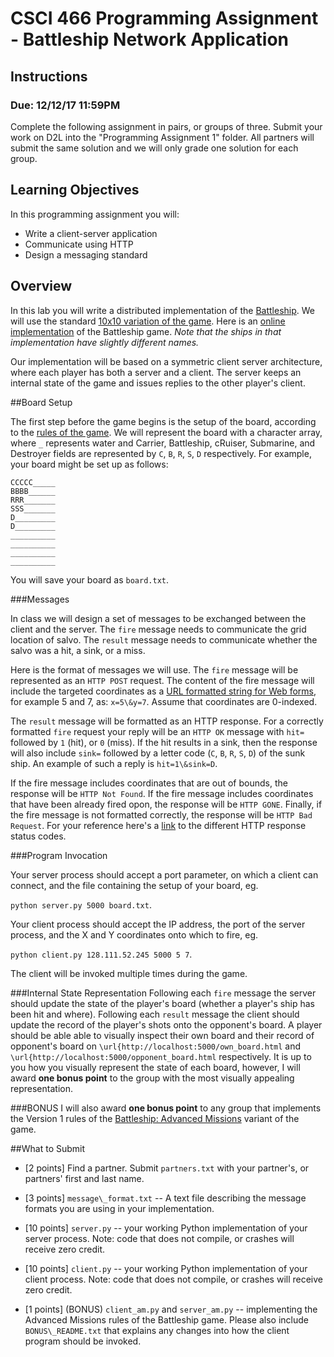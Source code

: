 # CSCI 466 Programming Assignment - Battleship Network Application 

## Instructions
### Due: 12/12/17 11:59PM


Complete the following assignment in pairs, or groups of three. 
Submit your work on D2L into the "Programming Assignment 1" folder. 
All partners will submit the same solution and we will only grade one solution for each group.


## Learning Objectives

In this programming assignment you will:

- Write a client-server application
- Communicate using HTTP
- Design a messaging standard


## Overview

In this lab you will write a distributed implementation of the 
[Battleship](https://en.wikipedia.org/wiki/Battleship_\(game\)).
We will use the standard [10x10 variation of the game](https://en.wikipedia.org/wiki/Battleship_\(game\)#Description).
Here is an [online implementation](http://www.battleshiponline.org/) of the Battleship game.
*Note that the ships in that implementation have slightly different names.*

Our implementation will be based on a symmetric client server architecture, where each player has both a server and a client.
The server keeps an internal state of the game and issues replies to the other player's client.



##Board Setup

The first step before the game begins is the setup of the board, according to the [rules of the game](https://en.wikipedia.org/wiki/Battleship_\(game\)#Description).
We will represent the board with a character array, where `_` represents water and Carrier, Battleship, cRuiser, Submarine, and Destroyer fields are represented by `C`, `B`, `R`, `S`, `D` respectively. 
For example, your board might be set up as follows:

```
CCCCC_____
BBBB______
RRR_______
SSS_______
D_________
D_________
__________
__________
__________
__________
```

You will save your board as `board.txt`.

###Messages

In class we will design a set of messages to be exchanged between the client and the server.
The `fire` message needs to communicate the grid location of salvo.
The `result` message needs to communicate whether the salvo was a hit, a sink, or a miss.

Here is the format of messages we will use.
The `fire` message will be represented as an `HTTP POST` request.
The content of the fire message will include the targeted coordinates as a [URL formatted string for Web forms](\href{https://en.wikipedia.org/wiki/Query_string#Web_forms), for example 5 and 7, as: `x=5\&y=7`.
Assume that coordinates are 0-indexed.

The `result` message will be formatted as an HTTP response.
For a correctly formatted `fire` request your reply will be an `HTTP OK` message with `hit=` followed by `1` (hit), or `0` (miss).
If the hit results in a sink, then the response will also include `sink=` followed by a letter code (`C`, `B`, `R`, `S`, `D`) of the sunk ship.
An example of such a reply is `hit=1\&sink=D`.

If the fire message includes coordinates that are out of bounds, the response will be `HTTP Not Found`.
If the fire message includes coordinates that have been already fired opon, the response will be `HTTP GONE`.
Finally, if the fire message is not formatted correctly, the response will be `HTTP Bad Request`.
For your reference here's a [link](\href{https://en.wikipedia.org/wiki/List_of_HTTP_status_codes) to the different HTTP response status codes.


###Program Invocation

Your server process should accept a port parameter, on which a client can connect, and the file containing the setup of your board, eg. 

`python server.py 5000 board.txt`.

Your client process should accept the IP address, the port of the server process, and the X and Y coordinates onto which to fire, eg. 

`python client.py 128.111.52.245 5000 5 7`.

The client will be invoked multiple times during the game.


###Internal State Representation
Following each `fire` message the server should update the state of the player's board (whether a player's ship has been hit and where).
Following each `result` message the client should update the record of the player's shots onto the opponent's board.
A player should be able able to visually inspect their own board and their record of opponent's board on `\url{http://localhost:5000/own_board.html` and `\url{http://localhost:5000/opponent_board.html` respectively.
It is up to you how you visually represent the state of each board, however, I will award __one bonus point__ to the group with the most visually appealing representation.


###BONUS
I will also award __one bonus point__ to any group that implements the Version 1 rules of the [Battleship: Advanced Missions](https://en.wikipedia.org/wiki/Electronic_Battleship:_Advanced_Mission) variant of the game.

##What to Submit


* \[2 points\] Find a partner.
Submit `partners.txt` with your partner's, or partners' first and last name.

* \[3 points\] `message\_format.txt` -- A text file describing the message formats you are using in your implementation. 

* \[10 points\] `server.py` -- your working Python implementation of your server process.
Note: code that does not compile, or crashes will receive zero credit.

* \[10 points\] `client.py` -- your working Python implementation of your client process. 
Note: code that does not compile, or crashes will receive zero credit.

* \[1 points\] (BONUS) `client_am.py` and `server_am.py` -- implementing the Advanced Missions rules of the Battleship game.
Please also include `BONUS\_README.txt` that explains any changes into how the client program should be invoked.